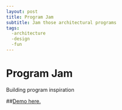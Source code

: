 ```yaml
---
layout: post
title: Program Jam
subtitle: Jam those architectural programs
tags:
  -architecture
  -design
  -fun
---
```


# Program Jam
Building program inspiration

##[Demo here.](http://johnmccartin.github.io/program-jam/)

